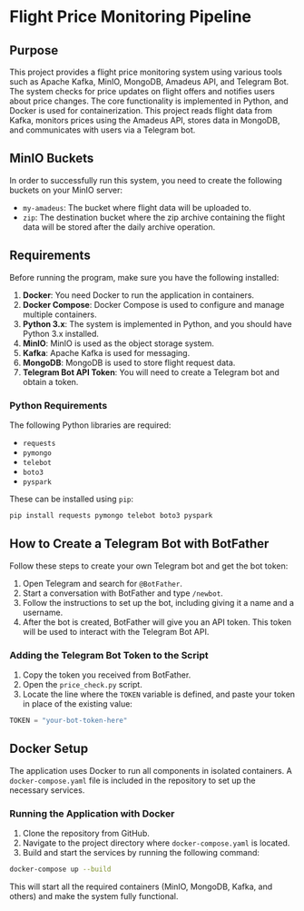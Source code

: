 
# Flight Price Monitoring Pipeline

## Purpose
This project provides a flight price monitoring system using various tools such as Apache Kafka, MinIO, MongoDB, Amadeus API, and Telegram Bot. The system checks for price updates on flight offers and notifies users about price changes. The core functionality is implemented in Python, and Docker is used for containerization. This project reads flight data from Kafka, monitors prices using the Amadeus API, stores data in MongoDB, and communicates with users via a Telegram bot.

## MinIO Buckets
In order to successfully run this system, you need to create the following buckets on your MinIO server:

- `my-amadeus`: The bucket where flight data will be uploaded to.
- `zip`: The destination bucket where the zip archive containing the flight data will be stored after the daily archive operation.

## Requirements
Before running the program, make sure you have the following installed:

1. **Docker**: You need Docker to run the application in containers.
2. **Docker Compose**: Docker Compose is used to configure and manage multiple containers.
3. **Python 3.x**: The system is implemented in Python, and you should have Python 3.x installed.
4. **MinIO**: MinIO is used as the object storage system.
5. **Kafka**: Apache Kafka is used for messaging.
6. **MongoDB**: MongoDB is used to store flight request data.
7. **Telegram Bot API Token**: You will need to create a Telegram bot and obtain a token.

### Python Requirements
The following Python libraries are required:
- `requests`
- `pymongo`
- `telebot`
- `boto3`
- `pyspark`

These can be installed using `pip`:

```bash
pip install requests pymongo telebot boto3 pyspark
```

## How to Create a Telegram Bot with BotFather

Follow these steps to create your own Telegram bot and get the bot token:

1. Open Telegram and search for `@BotFather`.
2. Start a conversation with BotFather and type `/newbot`.
3. Follow the instructions to set up the bot, including giving it a name and a username.
4. After the bot is created, BotFather will give you an API token. This token will be used to interact with the Telegram Bot API.

### Adding the Telegram Bot Token to the Script

1. Copy the token you received from BotFather.
2. Open the `price_check.py` script.
3. Locate the line where the `TOKEN` variable is defined, and paste your token in place of the existing value:

```python
TOKEN = "your-bot-token-here"
```

## Docker Setup

The application uses Docker to run all components in isolated containers. A `docker-compose.yaml` file is included in the repository to set up the necessary services.

### Running the Application with Docker

1. Clone the repository from GitHub.
2. Navigate to the project directory where `docker-compose.yaml` is located.
3. Build and start the services by running the following command:

```bash
docker-compose up --build
```

This will start all the required containers (MinIO, MongoDB, Kafka, and others) and make the system fully functional.
